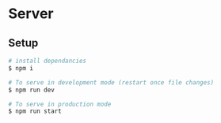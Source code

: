 # Server

## Setup

```bash
# install dependancies
$ npm i

# To serve in development mode (restart once file changes)
$ npm run dev

# To serve in production mode
$ npm run start
```

